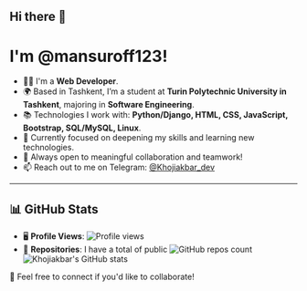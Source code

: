 ## Hi there 👋
# I'm @mansuroff123!

- 🧑‍💻 I'm a **Web Developer**.
- 🌍 Based in Tashkent, I’m a student at **Turin Polytechnic University in Tashkent**, majoring in **Software Engineering**.
- 📚 Technologies I work with: **Python/Django, HTML, CSS, JavaScript, Bootstrap, SQL/MySQL, Linux**.
- 🌱 Currently focused on deepening my skills and learning new technologies.
- 🤝 Always open to meaningful collaboration and teamwork!
- 📫 Reach out to me on Telegram: [@Khojiakbar_dev](https://t.me/khojiakbar_dev)

---

## 📊 GitHub Stats
- 🖥️ **Profile Views**: ![Profile views](https://komarev.com/ghpvc/?username=mansuroff123&color=blue)
- 📂 **Repositories**: I have a total of public ![GitHub repos count](https://img.shields.io/badge/dynamic/json?url=https://api.github.com/users/mansuroff123&query=$.public_repos&label=Repos&color=blue&style=flat-square)
![Khojiakbar's GitHub stats](https://github-readme-stats.vercel.app/api?username=mansuroff123&show_icons=true&theme=dark)

🎉 Feel free to connect if you'd like to collaborate!

